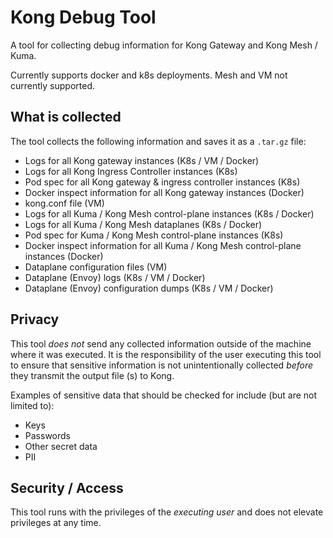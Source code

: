 # Kong Debug Tool

A tool for collecting debug information for Kong Gateway and Kong Mesh / Kuma.

Currently supports docker and k8s deployments. Mesh and VM not currently supported.

## What is collected

The tool collects the following information and saves it as a `.tar.gz` file:

- Logs for all Kong gateway instances (K8s / VM / Docker)
- Logs for all Kong Ingress Controller instances (K8s)
- Pod spec for all Kong gateway & ingress controller instances (K8s)
- Docker inspect information for all Kong gateway instances (Docker)
- kong.conf file (VM)
- Logs for all Kuma / Kong Mesh control-plane instances (K8s / Docker)
- Logs for all Kuma / Kong Mesh dataplanes (K8s / Docker)
- Pod spec for Kuma / Kong Mesh control-plane instances (K8s)
- Docker inspect information for all Kuma / Kong Mesh control-plane instances (Docker)
- Dataplane configuration files (VM)
- Dataplane (Envoy) logs (K8s / VM / Docker)
- Dataplane (Envoy) configuration dumps (K8s / VM / Docker)

## Privacy 

This tool _does not_ send any collected information outside of the machine where it was executed. It is the responsibility of the user executing this tool to ensure that sensitive information is not unintentionally collected _before_ they transmit the output file (s) to Kong. 

Examples of sensitive data that should be checked for include (but are not limited to):

- Keys
- Passwords
- Other secret data
- PII

## Security / Access

This tool runs with the privileges of the _executing user_ and does not elevate privileges at any time.
